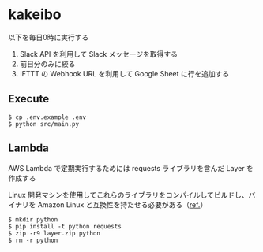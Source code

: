 # kakeibo

以下を毎日0時に実行する

1. Slack API を利用して Slack メッセージを取得する
2. 前日分のみに絞る
3. IFTTT の Webhook URL を利用して Google Sheet に行を追加する

## Execute

```
$ cp .env.example .env
$ python src/main.py
```

## Lambda

AWS Lambda で定期実行するためには requests ライブラリを含んだ Layer を作成する

Linux 開発マシンを使用してこれらのライブラリをコンパイルしてビルドし、バイナリを Amazon Linux と互換性を持たせる必要がある（[ref.](https://docs.aws.amazon.com/ja_jp/lambda/latest/dg/configuration-layers.html)）

```
$ mkdir python
$ pip install -t python requests
$ zip -r9 layer.zip python
$ rm -r python
```
